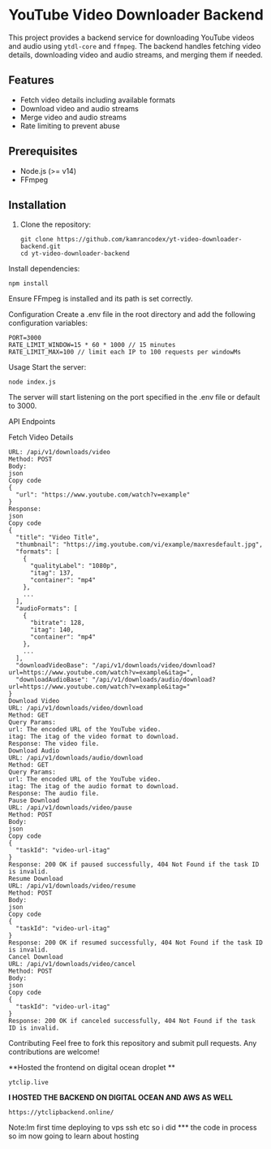 # YouTube Video Downloader Backend

This project provides a backend service for downloading YouTube videos and audio using `ytdl-core` and `ffmpeg`. The backend handles fetching video details, downloading video and audio streams, and merging them if needed.

## Features

- Fetch video details including available formats
- Download video and audio streams
- Merge video and audio streams
- Rate limiting to prevent abuse

## Prerequisites

- Node.js (>= v14)
- FFmpeg

## Installation

1. Clone the repository:
   ```
   git clone https://github.com/kamrancodex/yt-video-downloader-backend.git
   cd yt-video-downloader-backend 
Install dependencies:

```
npm install
```

Ensure FFmpeg is installed and its path is set correctly.

Configuration
Create a .env file in the root directory and add the following configuration variables:

```
PORT=3000
RATE_LIMIT_WINDOW=15 * 60 * 1000 // 15 minutes
RATE_LIMIT_MAX=100 // limit each IP to 100 requests per windowMs
```
Usage
Start the server:

```
node index.js
```
The server will start listening on the port specified in the .env file or default to 3000.

API Endpoints

Fetch Video Details
```
URL: /api/v1/downloads/video
Method: POST
Body:
json
Copy code
{
  "url": "https://www.youtube.com/watch?v=example"
}
Response:
json
Copy code
{
  "title": "Video Title",
  "thumbnail": "https://img.youtube.com/vi/example/maxresdefault.jpg",
  "formats": [
    {
      "qualityLabel": "1080p",
      "itag": 137,
      "container": "mp4"
    },
    ...
  ],
  "audioFormats": [
    {
      "bitrate": 128,
      "itag": 140,
      "container": "mp4"
    },
    ...
  ],
  "downloadVideoBase": "/api/v1/downloads/video/download?url=https://www.youtube.com/watch?v=example&itag=",
  "downloadAudioBase": "/api/v1/downloads/audio/download?url=https://www.youtube.com/watch?v=example&itag="
}
Download Video
URL: /api/v1/downloads/video/download
Method: GET
Query Params:
url: The encoded URL of the YouTube video.
itag: The itag of the video format to download.
Response: The video file.
Download Audio
URL: /api/v1/downloads/audio/download
Method: GET
Query Params:
url: The encoded URL of the YouTube video.
itag: The itag of the audio format to download.
Response: The audio file.
Pause Download
URL: /api/v1/downloads/video/pause
Method: POST
Body:
json
Copy code
{
  "taskId": "video-url-itag"
}
Response: 200 OK if paused successfully, 404 Not Found if the task ID is invalid.
Resume Download
URL: /api/v1/downloads/video/resume
Method: POST
Body:
json
Copy code
{
  "taskId": "video-url-itag"
}
Response: 200 OK if resumed successfully, 404 Not Found if the task ID is invalid.
Cancel Download
URL: /api/v1/downloads/video/cancel
Method: POST
Body:
json
Copy code
{
  "taskId": "video-url-itag"
}
Response: 200 OK if canceled successfully, 404 Not Found if the task ID is invalid.
```
Contributing
Feel free to fork this repository and submit pull requests. Any contributions are welcome!

**Hosted the frontend on digital ocean droplet **
```
ytclip.live
```
**I HOSTED THE BACKEND ON DIGITAL OCEAN AND AWS AS WELL**
```
https://ytclipbackend.online/
```
Note:Im first time deploying to vps ssh etc so i did *** the code in process so im now going to learn about hosting
